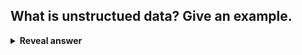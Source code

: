 ## What is unstructued data? Give an example.
<details>
<summary><b>Reveal answer</b></summary>
Not organised according to a preset data model or schema.<br><br>A youtube video
</details>
